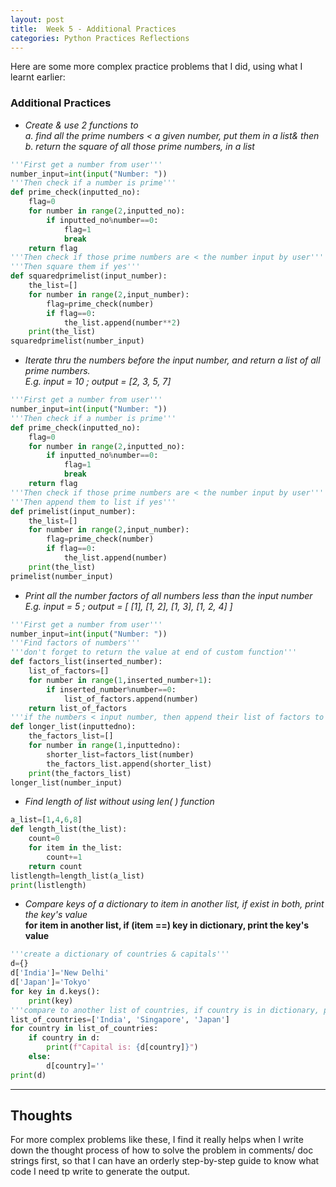 ```yaml
---
layout: post
title:  Week 5 - Additional Practices
categories: Python Practices Reflections
---
```


Here are some more complex practice problems that I did, using what I learnt earlier:  

### Additional Practices

- *Create & use 2 functions to  
 a. find all the prime numbers < a given number, put them in a list& then  
 b. return the square of all those prime numbers, in a list*
```python
'''First get a number from user'''
number_input=int(input("Number: "))
'''Then check if a number is prime'''
def prime_check(inputted_no):
    flag=0
    for number in range(2,inputted_no):
        if inputted_no%number==0:
            flag=1
            break
    return flag
'''Then check if those prime numbers are < the number input by user'''
'''Then square them if yes'''
def squaredprimelist(input_number):
    the_list=[]
    for number in range(2,input_number):
        flag=prime_check(number)
        if flag==0:
            the_list.append(number**2)
    print(the_list)
squaredprimelist(number_input)
```  

- *Iterate thru the numbers before the input number, and return a list of all prime numbers.  
E.g. input = 10 ; output = [2, 3, 5, 7]*
```python
'''First get a number from user'''
number_input=int(input("Number: "))
'''Then check if a number is prime'''
def prime_check(inputted_no):
    flag=0
    for number in range(2,inputted_no):
        if inputted_no%number==0:
            flag=1
            break
    return flag
'''Then check if those prime numbers are < the number input by user'''
'''Then append them to list if yes'''
def primelist(input_number):
    the_list=[]
    for number in range(2,input_number):
        flag=prime_check(number)
        if flag==0:
            the_list.append(number)
    print(the_list)
primelist(number_input)
```  

- *Print all the number factors of all numbers less than the input number  
E.g. input = 5 ; output = [ [1], [1, 2], [1, 3], [1, 2, 4] ]*  
```python
'''First get a number from user'''
number_input=int(input("Number: "))
'''Find factors of numbers''' 
'''don't forget to return the value at end of custom function'''
def factors_list(inserted_number):
    list_of_factors=[]
    for number in range(1,inserted_number+1):
        if inserted_number%number==0:
            list_of_factors.append(number)
    return list_of_factors
'''if the numbers < input number, then append their list of factors to list'''
def longer_list(inputtedno):
    the_factors_list=[]
    for number in range(1,inputtedno):
        shorter_list=factors_list(number)
        the_factors_list.append(shorter_list)
    print(the_factors_list)
longer_list(number_input)
```  

- *Find length of list without using len( ) function*
```python
a_list=[1,4,6,8]
def length_list(the_list):
    count=0
    for item in the_list:
        count+=1
    return count
listlength=length_list(a_list)
print(listlength)
```  

- *Compare keys of a dictionary to item in another list, if exist in both, print the key's value*  
 **for item in another list, if (item ==) key in dictionary, print the key's value**
```python
'''create a dictionary of countries & capitals'''
d={}
d['India']='New Delhi'
d['Japan']='Tokyo'
for key in d.keys():
    print(key)
'''compare to another list of countries, if country is in dictionary, print its capital.'''
list_of_countries=['India', 'Singapore', 'Japan']
for country in list_of_countries:
    if country in d:
        print(f"Capital is: {d[country]}")
    else:
        d[country]=''
print(d)
```

---

## Thoughts

For more complex problems like these, I find it really helps when I write down the thought process of how to solve the problem in comments/ doc strings first, so that I can have an orderly step-by-step guide to know what code I need tp write to generate the output.  